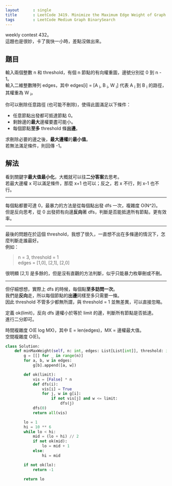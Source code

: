 ```yaml
---
layout      : single
title       : LeetCode 3419. Minimize the Maximum Edge Weight of Graph
tags        : LeetCode Medium Graph BinarySearch
---
```

weekly contest 432。  
這題也是很妙，卡了我快一小時，差點沒做出來。  

## 題目

輸入兩個整數 n 和 threshold，有個 n 節點的有向權重圖，邊號分別從 0 到 n - 1。  
輸入二維整數陣列 edges，其中 edges[i] = [A <sub>i</sub>, B <sub>i</sub>, W <sub>i</sub>] 代表 A <sub>i</sub> 到 B <sub>i</sub> 的路徑，其權重為 W <sub>i</sub>。  

你可以刪除任意路徑 (也可能不刪除)，使得此圖滿足以下條件：  

- 任意節點出發都可抵達節點 0。  
- 剩餘邊的**最大**邊權要盡可能小。  
- 每個節點**至多** threshold 條**出邊**。  

求刪除必要的邊之後，**最大邊權**的**最小值**。  
若無法滿足條件，則回傳 -1。  

## 解法

看到關鍵字**最大值最小化**，大概就可以往**二分答案**去思考。  
若最大邊權 x 可以滿足條件，那麼 x+1 也可以；反之，若 x 不行，則 x-1 也不行。  

---

每個點都要可達 0，最暴力的方法是從每個點出發 dfs 一次，複雜度 O(N^2)。  
但是反向思考，從 0 出發把有向邊**反向**著 dfs，判斷是否能抵達所有節點，更有效率。  

---

最後的問題在於這個 threshold，我想了很久，一直想不出在多條邊的情況下，怎麼判斷走誰最好。  
例如：  
> n = 3, threshold = 1  
> edges = [1,0], [2,1], [2,0]  

很明顯 [2,1] 是多餘的，但是沒有直觀的方法判斷，似乎只能暴力枚舉刪或不刪。  

---

但仔細想想，實際上 dfs 的時候，每個點**至多訪問一次**。  
我們是**反向**走，所以每個節點的**出邊**同樣至多只需要一條。  
因此 threshold 不管多少都無所謂，與 threshold = 1 並無差異，可以直接忽略。  

定義 ok(limit)，反向 dfs 邊權小於等於 limit 的邊，判斷所有節點是否抵達。  
進行二分即可。  

時間複雜度 O(E log MX)，其中 E = len(edges)，MX = 邊權最大值。  
空間複雜度 O(E)。  

```python
class Solution:
    def minMaxWeight(self, n: int, edges: List[List[int]], threshold: int) -> int:
        g = [[] for _ in range(n)]
        for a, b, w in edges:
            g[b].append([a, w])

        def ok(limit):
            vis = [False] * n
            def dfs(i):
                vis[i] = True
                for j, w in g[i]:
                    if not vis[j] and w <= limit:
                        dfs(j)
            dfs(0)
            return all(vis)

        lo = 1
        hi = 10 ** 6
        while lo < hi:
            mid = (lo + hi) // 2
            if not ok(mid):
                lo = mid + 1
            else:
                hi = mid

        if not ok(lo):
            return -1

        return lo
```
